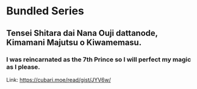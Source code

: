 # Bundled Series

## Tensei Shitara dai Nana Ouji dattanode, Kimamani Majutsu o Kiwamemasu.
### I was reincarnated as the 7th Prince so I will perfect my magic as I please.

Link: https://cubari.moe/read/gist/JYV6w/
